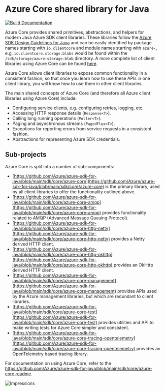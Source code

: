 # Azure Core shared library for Java

[![Build Documentation](https://img.shields.io/badge/documentation-published-blue.svg)](https://azure.github.io/azure-sdk-for-java)

Azure Core provides shared primitives, abstractions, and helpers for modern Java Azure SDK client libraries. These libraries follow the [Azure SDK Design Guidelines for Java](https://azure.github.io/azure-sdk/java_introduction.html) and can be easily identified by package names starting with `io.clientcore` and module names starting with `azure-`, e.g. `io.clientcore.storage.blobs` would be found within the `/sdk/storage/azure-storage-blob` directory. A more complete list of client libraries using Azure Core can be found [here](https://azure.github.io/azure-sdk/releases/latest/#java-packages).

Azure Core allows client libraries to expose common functionality in a consistent fashion, so that once you learn how to use these APIs in one client library, you will know how to use them in other client libraries.

The main shared concepts of Azure Core (and therefore all Azure client libraries using Azure Core) include:

- Configuring service clients, e.g. configuring retries, logging, etc.
- Accessing HTTP response details (`Response<T>`).
- Calling long running operations (`Poller<T>`).
- Paging and asynchronous streams (`PagedFlux<T>`).
- Exceptions for reporting errors from service requests in a consistent fashion.
- Abstractions for representing Azure SDK credentials.

## Sub-projects

Azure Core is split into a number of sub-components:

- [https://github.com/Azure/azure-sdk-for-java/blob/main/sdk/core/azure-core](https://github.com/Azure/azure-sdk-for-java/blob/main/sdk/core/azure-core) is the primary library, used by all client libraries to offer the functionality outlined above.
- [https://github.com/Azure/azure-sdk-for-java/blob/main/sdk/core/azure-core-amqp](https://github.com/Azure/azure-sdk-for-java/blob/main/sdk/core/azure-core-amqp) provides functionality related to AMQP (Advanced Message Queuing Protocol).
- [https://github.com/Azure/azure-sdk-for-java/blob/main/sdk/core/azure-core-http-netty](https://github.com/Azure/azure-sdk-for-java/blob/main/sdk/core/azure-core-http-netty) provides a Netty derived HTTP client.
- [https://github.com/Azure/azure-sdk-for-java/blob/main/sdk/core/azure-core-http-okhttp](https://github.com/Azure/azure-sdk-for-java/blob/main/sdk/core/azure-core-http-okhttp) provides an OkHttp derived HTTP client.
- [https://github.com/Azure/azure-sdk-for-java/blob/main/sdk/core/azure-core-management](https://github.com/Azure/azure-sdk-for-java/blob/main/sdk/core/azure-core-management) provides APIs used by the Azure management libraries, but which are redundant to client libraries.
- [https://github.com/Azure/azure-sdk-for-java/blob/main/sdk/core/azure-core-test](https://github.com/Azure/azure-sdk-for-java/blob/main/sdk/core/azure-core-test) provides utilities and API to make writing tests for Azure Core simpler and consistent.
- [https://github.com/Azure/azure-sdk-for-java/blob/main/sdk/core/azure-core-tracing-opentelemetry](https://github.com/Azure/azure-sdk-for-java/blob/main/sdk/core/azure-core-tracing-opentelemetry) provides an OpenTelemetry based tracing library.

For documentation on using Azure Core, refer to the [https://github.com/Azure/azure-sdk-for-java/blob/main/sdk/core/azure-core readme](https://github.com/Azure/azure-sdk-for-java/blob/main/sdk/core/azure-core).

![Impressions](https://azure-sdk-impressions.azurewebsites.net/api/impressions/azure-sdk-for-java%2Fsdk%2Fcore%2FREADME.png)
